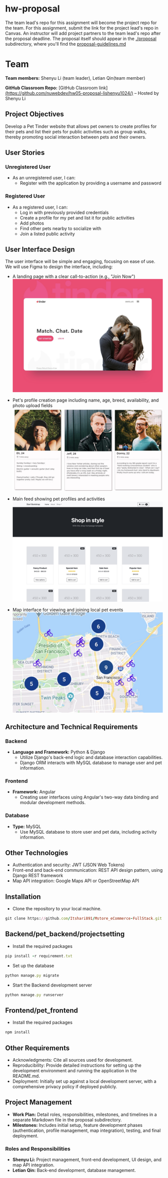 # hw-proposal

The team lead's repo for this assignment will become the project repo for the team.
For this assignment, submit the link for the project lead's repo in Canvas.
An instructor will add project partners to the team lead's repo after the proposal deadline.
The proposal itself should appear in the [./proposal](proposal) subdirectory, 
where you'll find the [proposal-guidelines.md](proposal/proposal-guidelines.md) 

# Team

**Team members:** Shenyu Li (team leader), Letian Qin(team member)

**GitHub Classroom Repo:** [GitHub Classroom link][(https://github.com/nuwebdev/hw05-proposal-lishenyu1024/)](URL) – Hosted by Shenyu Li

## Project Objectives

Develop a Pet Tinder website that allows pet owners to create profiles for their pets and list their pets for public activities such as group walks, thereby promoting social interaction between pets and their owners.

## User Stories

### Unregistered User
- As an unregistered user, I can:
  - Register with the application by providing a username and password

### Registered User
- As a registered user, I can:
  - Log in with previously provided credentials
  - Create a profile for my pet and list it for public activities
  - Add photos
  - Find other pets nearby to socialize with
  - Join a listed public activity

## User Interface Design

The user interface will be simple and engaging, focusing on ease of use. We will use Figma to design the interface, including:

- A landing page with a clear call-to-action (e.g., "Join Now")
![image](https://raw.githubusercontent.com/lishenyu1024/pics/4b3865681ab145d5226e0df31a0b745176ed0cf1/1.png)

- Pet's profile creation page including name, age, breed, availability, and photo upload fields
  ![image](https://raw.githubusercontent.com/lishenyu1024/pics/4b3865681ab145d5226e0df31a0b745176ed0cf1/2.png)

- Main feed showing pet profiles and activities
![image](https://raw.githubusercontent.com/lishenyu1024/pics/4b3865681ab145d5226e0df31a0b745176ed0cf1/3.png)

- Map interface for viewing and joining local pet events
![image](https://raw.githubusercontent.com/lishenyu1024/pics/4b3865681ab145d5226e0df31a0b745176ed0cf1/4.png)

## Architecture and Technical Requirements

### Backend
- **Language and Framework:** Python & Django
  - Utilize Django's back-end logic and database interaction capabilities.
  - Django ORM interacts with MySQL database to manage user and pet information.

### Frontend
- **Framework:** Angular
  - Creating user interfaces using Angular's two-way data binding and modular development methods.

### Database
- **Type:** MySQL
  - Use MySQL database to store user and pet data, including activity information.

## Other Technologies

- Authentication and security: JWT (JSON Web Tokens)
- Front-end and back-end communication: REST API design pattern, using Django REST framework
- Map API integration: Google Maps API or OpenStreetMap API

## Installation
 - Clone the repository to your local machine.
```rake
git clone https://github.com/Itshari891/Mstore_eCommerce-FullStack.git
```
## Backend/pet_backend/projectsetting

- Install the required packages
```rake
pip install -r requirement.txt
```
- Set up the database
```rake
python manage.py migrate
```
- Start the Backend development server
```rake
python manage.py runserver
```
## Frontend/pet_frontend

- Install the required packages
```rake
npm install
```

## Other Requirements

- Acknowledgments: Cite all sources used for development.
- Reproducibility: Provide detailed instructions for setting up the development environment and running the application in the README.md.
- Deployment: Initially set up against a local development server, with a comprehensive privacy policy if deployed publicly.

## Project Management

- **Work Plan:** Detail roles, responsibilities, milestones, and timelines in a separate Markdown file in the proposal subdirectory.
- **Milestones:** Includes initial setup, feature development phases (authentication, profile management, map integration), testing, and final deployment.

### Roles and Responsibilities

- **Shenyu Li:** Project management, front-end development, UI design, and map API integration.
- **Letian Qin:** Back-end development, database management.

